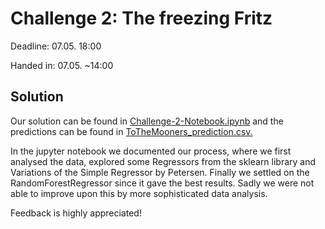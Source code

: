 # Challenge 2: The freezing Fritz

Deadline: 07.05. 18:00 

Handed in: 07.05. ~14:00

## Solution

Our solution can be found in [Challenge-2-Notebook.ipynb](Challenge-2-Notebook.ipynb) and the predictions can be found in [ToTheMooners_prediction.csv.](ToTheMooners_prediction.csv)

In the jupyter notebook we documented our process, where we first analysed the data, explored some Regressors from the sklearn library and Variations of the Simple Regressor by Petersen. Finally we settled on the RandomForestRegressor since it gave the best results. Sadly we were not able to improve upon this by more sophisticated data analysis.

Feedback is highly appreciated!




